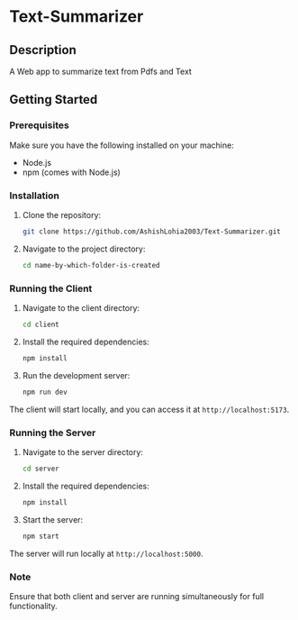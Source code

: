 # Text-Summarizer

## Description
A Web app to summarize text from Pdfs and Text

## Getting Started

### Prerequisites
Make sure you have the following installed on your machine:
- Node.js
- npm (comes with Node.js)

### Installation

1. Clone the repository:
   ```bash
   git clone https://github.com/AshishLohia2003/Text-Summarizer.git
   ```
   
2. Navigate to the project directory:
   ```bash
   cd name-by-which-folder-is-created
   ```

### Running the Client

1. Navigate to the client directory:
   ```bash
   cd client
   ```

2. Install the required dependencies:
   ```bash
   npm install
   ```

3. Run the development server:
   ```bash
   npm run dev
   ```

The client will start locally, and you can access it at `http://localhost:5173`.

### Running the Server

1. Navigate to the server directory:
   ```bash
   cd server
   ```

2. Install the required dependencies:
   ```bash
   npm install
   ```

3. Start the server:
   ```bash
   npm start
   ```

The server will run locally at `http://localhost:5000`.

### Note
Ensure that both client and server are running simultaneously for full functionality.